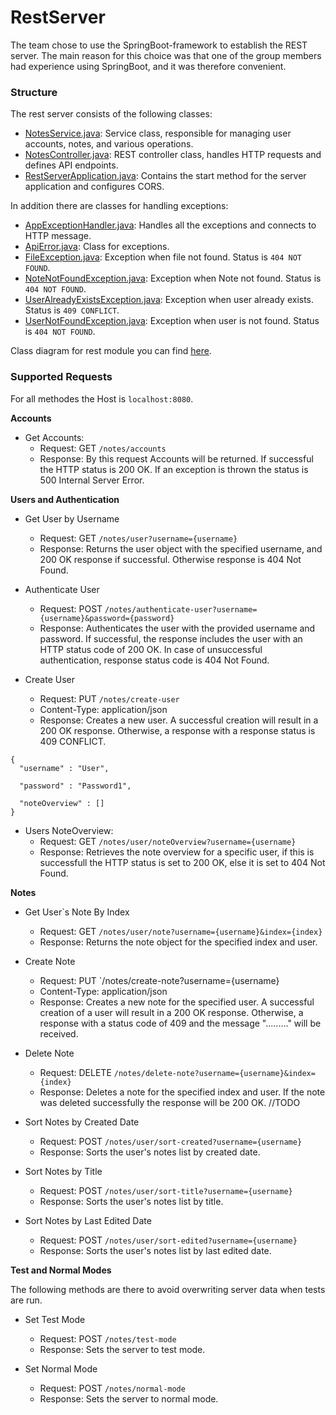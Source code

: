
# RestServer 

The team chose to use the SpringBoot-framework to establish the REST server. The main reason for this choice was that one of the group members had experience using SpringBoot, and it was therefore convenient.

### Structure 

The rest server consists of the following classes:

- [NotesService.java](src/main/java/rest/NotesService.java): Service class, responsible for managing user accounts, notes, and various operations.
- [NotesController.java](src/main/java/rest/NotesController.java): REST controller class, handles HTTP requests and defines API endpoints. 
- [RestServerApplication.java](src/main/java/rest/RestServerApplication.java): Contains the start method for the server application and configures CORS.

In addition there are classes for handling exceptions:
- [AppExceptionHandler.java](src/main/java/rest//exceptions/AppExceptionHandler.java): Handles all the exceptions and connects to HTTP message.
- [ApiError.java](src/main/java/rest//exceptions/ApiError.java): Class for exceptions.
- [FileException.java](src/main/java/rest//exceptions/FileException.java): Exception when file not found. Status is `404 NOT FOUND`.
- [NoteNotFoundException.java](src/main/java/rest//exceptions/NoteNotFoundException.java): Exception when Note not found. Status is `404 NOT FOUND`.
- [UserAlreadyExistsException.java](src/main/java/rest//exceptions/UserAlreadyExistsException.java): Exception when user already exists. Status is `409 CONFLICT`.
- [UserNotFoundException.java](src/main/java/rest//exceptions/UserNotFoundException.java): Exception when user is not found. Status is `404 NOT FOUND`.


Class diagram for rest module you can find [here](../diagrams/README.md).

### Supported Requests

For all methodes the Host is `localhost:8080`.

**Accounts**

- Get Accounts: 
    - Request: GET `/notes/accounts`
    - Response: By this request Accounts will be returned. If successful the HTTP status is 200 OK. If an exception is thrown the status is 500 Internal Server Error. 

**Users and Authentication**

- Get User by Username
    - Request: GET `/notes/user?username={username}`
    - Response: Returns the user object with the specified username, and 200 OK response if successful. Otherwise response is 404 Not Found.

- Authenticate User
    - Request: POST `/notes/authenticate-user?username={username}&password={password}`
    - Response: Authenticates the user with the provided username and password. If successful, the response includes the user with an HTTP status code of 200 OK. In case of unsuccessful authentication, response status code is 404 Not Found.

- Create User
    - Request: PUT `/notes/create-user`
    - Content-Type: application/json
    - Response: Creates a new user. A successful creation will result in a 200 OK response. Otherwise, a response with a response status is 409 CONFLICT.

```
{
  "username" : "User",

  "password" : "Password1",

  "noteOverview" : []
}
```

- Users NoteOverview:
    - Request: GET `/notes/user/noteOverview?username={username}`
    - Response: Retrieves the note overview for a specific user, if this is successfull the HTTP status is set to 200 OK, else it is set to 404 Not Found. 

**Notes**
- Get User`s Note By Index
    - Request: GET `/notes/user/note?username={username}&index={index}`
    - Response: Returns the note object for the specified index and user. 

- Create Note
    - Request: PUT `/notes/create-note?username={username}
    - Content-Type: application/json
    - Response: Creates a new note for the specified user. A successful creation of a user will result in a 200 OK response. Otherwise, a response with a status code of 409 and the message "........." will be received.

- Delete Note
    - Request: DELETE `/notes/delete-note?username={username}&index={index}`
    - Response: Deletes a note for the specified index and user. If the note was deleted successfully the response will be 200 OK. //TODO

- Sort Notes by Created Date
    - Request: POST `/notes/user/sort-created?username={username}`
    - Response: Sorts the user's notes list by created date.

- Sort Notes by Title
    - Request: POST `/notes/user/sort-title?username={username}`
    - Response: Sorts the user's notes list by title.

- Sort Notes by Last Edited Date
    - Request: POST `/notes/user/sort-edited?username={username}`
    - Response: Sorts the user's notes list by last edited date. 

**Test and Normal Modes**

The following methods are there to avoid overwriting server data when tests are run.

- Set Test Mode
    - Request: POST `/notes/test-mode`
    - Response: Sets the server to test mode.

- Set Normal Mode
    - Request: POST `/notes/normal-mode`
    - Response: Sets the server to normal mode.




